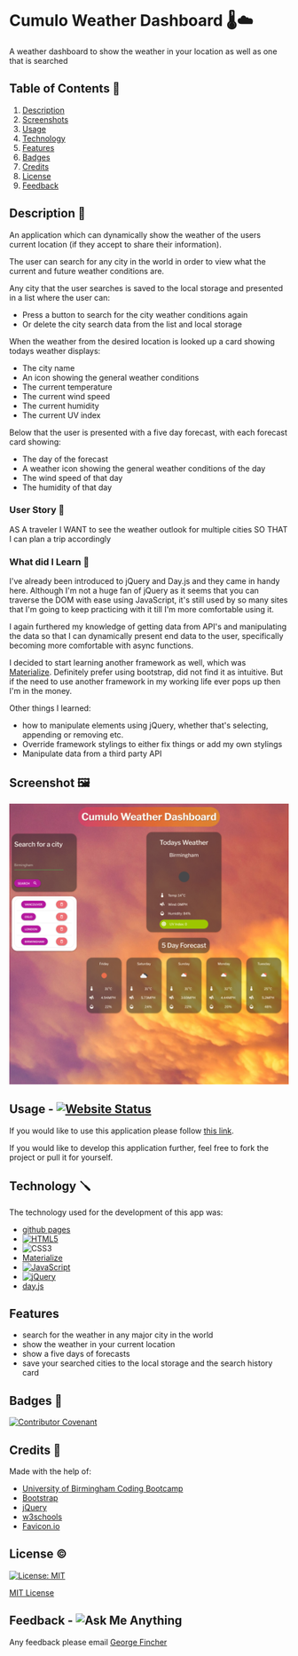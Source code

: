 # Cumulo Weather Dashboard 🌡️☁️

A weather dashboard to show the weather in your location as well as one that is searched

## Table of Contents 📃

1. [Description](#description)
2. [Screenshots](#screenshots)
3. [Usage](#usage)
4. [Technology](#technology)
5. [Features](#features)
6. [Badges](#badges)
7. [Credits](#credits)
8. [License](#license)
9. [Feedback](#feedback)

## Description 📝

An application which can dynamically show the weather of the users current location (if they accept to share their information).

The user can search for any city in the world in order to view what the current and future weather conditions are.

Any city that the user searches is saved to the local storage and presented in a list where the user can:

- Press a button to search for the city weather conditions again
- Or delete the city search data from the list and local storage

When the weather from the desired location is looked up a card showing todays weather displays:

- The city name
- An icon showing the general weather conditions
- The current temperature
- The current wind speed
- The current humidity
- The current UV index

Below that the user is presented with a five day forecast, with each forecast card showing:

- The day of the forecast
- A weather icon showing the general weather conditions of the day
- The wind speed of that day
- The humidity of that day

### User Story 👤

AS A traveler
I WANT to see the weather outlook for multiple cities
SO THAT I can plan a trip accordingly

### What did I Learn 🏫

I've already been introduced to jQuery and Day.js and they came in handy here. Although I'm not a huge fan of jQuery as it seems that you can traverse the DOM with ease using JavaScript, it's still used by so many sites that I'm going to keep practicing with it till I'm more comfortable using it.

I again furthered my knowledge of getting data from API's and manipulating the data so that I can dynamically present end data to the user, specifically becoming more comfortable with async functions.

I decided to start learning another framework as well, which was [Materialize](https://materializecss.com/). Definitely prefer using bootstrap, did not find it as intuitive. But if the need to use another framework in my working life ever pops up then I'm in the money.

Other things I learned:

- how to manipulate elements using jQuery, whether that's selecting, appending or removing etc.
- Override framework stylings to either fix things or add my own stylings
- Manipulate data from a third party API

## Screenshot 🖼️

![The weather dashboard application, with weather cards, a search form and a search history](/assets/readme-imgs/screenshot-cumulo-weather-dashboard.png)

## Usage - [![Website Status](https://img.shields.io/website-up-down-green-red/http/monip.org.svg)](https://theinfamousgrim.github.io/cumulo-weather-dashboard/)

If you would like to use this application please follow [this link](https://theinfamousgrim.github.io/cumulo-weather-dashboard/).

If you would like to develop this application further, feel free to fork the project or pull it for yourself.

## Technology 🪛

The technology used for the development of this app was:

- [github pages](https://pages.github.com/)
- [![HTML5](https://img.shields.io/badge/HTML-239120?style=for-the-badge&logo=html5&logoColor=white)](https://html.com/)
- ![CSS3](https://img.shields.io/badge/CSS-239120?&style=for-the-badge&logo=css3&logoColor=white)
- [Materialize](https://materializecss.com/)
- [![JavaScript](https://img.shields.io/badge/JavaScript-323330?style=for-the-badge&logo=javascript&logoColor=F7DF1E)](https://www.javascript.com/)
- [![jQuery](https://img.shields.io/badge/jQuery-0769AD?style=for-the-badge&logo=jquery&logoColor=white)](https://jquery.com)
- [day.js](https://day.js.org/en/)

## Features

- search for the weather in any major city in the world
- show the weather in your current location
- show a five days of forecasts
- save your searched cities to the local storage and the search history card

## Badges 📛

[![Contributor Covenant](https://img.shields.io/badge/Contributor%20Covenant-2.1-4baaaa.svg)](code_of_conduct.md)

## Credits 🙏

Made with the help of:

- [University of Birmingham Coding Bootcamp](https://www.birmingham.ac.uk/postgraduate/courses/cpd/coding-boot-camp.aspx)
- [Bootstrap](https://materializecss.com/)
- [jQuery](https://jquery.com/)
- [w3schools](https://www.w3schools.com/howto/howto_css_loader.asp)
- [Favicon.io](https://favicon.io/)

## License ©️

[![License: MIT](https://img.shields.io/badge/License-MIT-yellow.svg)](https://opensource.org/licenses/MIT)

[MIT License](/LICENSE.md)

## Feedback - ![Ask Me Anything](https://img.shields.io/badge/Ask%20me-anything-1abc9c.svg)

Any feedback please email [George Fincher](mailto:finchergeorge1@gmail.com)
